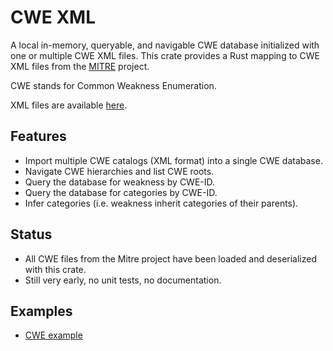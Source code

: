 # CWE XML

A local in-memory, queryable, and navigable CWE database initialized with one or multiple CWE XML files.
This crate provides a Rust mapping to CWE XML files from the [MITRE](https://cve.mitre.org/) project.

CWE stands for Common Weakness Enumeration.

XML files are available [here](https://cwe.mitre.org/data/downloads.html).

## Features

* Import multiple CWE catalogs (XML format) into a single CWE database.
* Navigate CWE hierarchies and list CWE roots.
* Query the database for weakness by CWE-ID.
* Query the database for categories by CWE-ID.
* Infer categories (i.e. weakness inherit categories of their parents).

## Status 

* All CWE files from the Mitre project have been loaded and deserialized with this crate.
* Still very early, no unit tests, no documentation.

## Examples

* [CWE example](/examples/cwe.rs)
